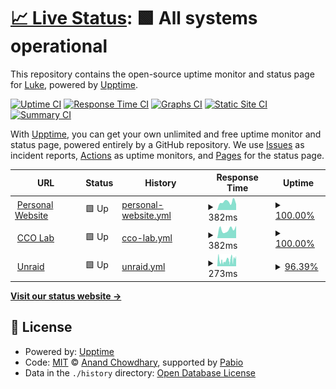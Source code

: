 # [📈 Live Status](https://lucolvin.github.io/Upptime): <!--live status--> **🟩 All systems operational**

This repository contains the open-source uptime monitor and status page for [Luke](www.lukecolvin.me), powered by [Upptime](https://github.com/upptime/upptime).

[![Uptime CI](https://github.com/lucolvin/Upptime/workflows/Uptime%20CI/badge.svg)](https://github.com/lucolvin/Upptime/actions?query=workflow%3A%22Uptime+CI%22)
[![Response Time CI](https://github.com/lucolvin/Upptime/workflows/Response%20Time%20CI/badge.svg)](https://github.com/lucolvin/Upptime/actions?query=workflow%3A%22Response+Time+CI%22)
[![Graphs CI](https://github.com/lucolvin/Upptime/workflows/Graphs%20CI/badge.svg)](https://github.com/lucolvin/Upptime/actions?query=workflow%3A%22Graphs+CI%22)
[![Static Site CI](https://github.com/lucolvin/Upptime/workflows/Static%20Site%20CI/badge.svg)](https://github.com/lucolvin/Upptime/actions?query=workflow%3A%22Static+Site+CI%22)
[![Summary CI](https://github.com/lucolvin/Upptime/workflows/Summary%20CI/badge.svg)](https://github.com/lucolvin/Upptime/actions?query=workflow%3A%22Summary+CI%22)

With [Upptime](https://upptime.js.org), you can get your own unlimited and free uptime monitor and status page, powered entirely by a GitHub repository. We use [Issues](https://github.com/lucolvin/Upptime/issues) as incident reports, [Actions](https://github.com/lucolvin/Upptime/actions) as uptime monitors, and [Pages](https://lucolvin.github.io/Upptime) for the status page.

<!--start: status pages-->
<!-- This summary is generated by Upptime (https://github.com/upptime/upptime) -->
<!-- Do not edit this manually, your changes will be overwritten -->
<!-- prettier-ignore -->
| URL | Status | History | Response Time | Uptime |
| --- | ------ | ------- | ------------- | ------ |
| <img alt="" src="https://icons.duckduckgo.com/ip3/www.lukecolvin.me.ico" height="13"> [Personal Website](https://www.lukecolvin.me) | 🟩 Up | [personal-website.yml](https://github.com/lucolvin/Upptime/commits/HEAD/history/personal-website.yml) | <details><summary><img alt="Response time graph" src="./graphs/personal-website/response-time-week.png" height="20"> 382ms</summary><br><a href="https://lucolvin.github.io/Upptime/history/personal-website"><img alt="Response time 320" src="https://img.shields.io/endpoint?url=https%3A%2F%2Fraw.githubusercontent.com%2Flucolvin%2FUpptime%2FHEAD%2Fapi%2Fpersonal-website%2Fresponse-time.json"></a><br><a href="https://lucolvin.github.io/Upptime/history/personal-website"><img alt="24-hour response time 378" src="https://img.shields.io/endpoint?url=https%3A%2F%2Fraw.githubusercontent.com%2Flucolvin%2FUpptime%2FHEAD%2Fapi%2Fpersonal-website%2Fresponse-time-day.json"></a><br><a href="https://lucolvin.github.io/Upptime/history/personal-website"><img alt="7-day response time 382" src="https://img.shields.io/endpoint?url=https%3A%2F%2Fraw.githubusercontent.com%2Flucolvin%2FUpptime%2FHEAD%2Fapi%2Fpersonal-website%2Fresponse-time-week.json"></a><br><a href="https://lucolvin.github.io/Upptime/history/personal-website"><img alt="30-day response time 320" src="https://img.shields.io/endpoint?url=https%3A%2F%2Fraw.githubusercontent.com%2Flucolvin%2FUpptime%2FHEAD%2Fapi%2Fpersonal-website%2Fresponse-time-month.json"></a><br><a href="https://lucolvin.github.io/Upptime/history/personal-website"><img alt="1-year response time 320" src="https://img.shields.io/endpoint?url=https%3A%2F%2Fraw.githubusercontent.com%2Flucolvin%2FUpptime%2FHEAD%2Fapi%2Fpersonal-website%2Fresponse-time-year.json"></a></details> | <details><summary><a href="https://lucolvin.github.io/Upptime/history/personal-website">100.00%</a></summary><a href="https://lucolvin.github.io/Upptime/history/personal-website"><img alt="All-time uptime 100.00%" src="https://img.shields.io/endpoint?url=https%3A%2F%2Fraw.githubusercontent.com%2Flucolvin%2FUpptime%2FHEAD%2Fapi%2Fpersonal-website%2Fuptime.json"></a><br><a href="https://lucolvin.github.io/Upptime/history/personal-website"><img alt="24-hour uptime 100.00%" src="https://img.shields.io/endpoint?url=https%3A%2F%2Fraw.githubusercontent.com%2Flucolvin%2FUpptime%2FHEAD%2Fapi%2Fpersonal-website%2Fuptime-day.json"></a><br><a href="https://lucolvin.github.io/Upptime/history/personal-website"><img alt="7-day uptime 100.00%" src="https://img.shields.io/endpoint?url=https%3A%2F%2Fraw.githubusercontent.com%2Flucolvin%2FUpptime%2FHEAD%2Fapi%2Fpersonal-website%2Fuptime-week.json"></a><br><a href="https://lucolvin.github.io/Upptime/history/personal-website"><img alt="30-day uptime 100.00%" src="https://img.shields.io/endpoint?url=https%3A%2F%2Fraw.githubusercontent.com%2Flucolvin%2FUpptime%2FHEAD%2Fapi%2Fpersonal-website%2Fuptime-month.json"></a><br><a href="https://lucolvin.github.io/Upptime/history/personal-website"><img alt="1-year uptime 100.00%" src="https://img.shields.io/endpoint?url=https%3A%2F%2Fraw.githubusercontent.com%2Flucolvin%2FUpptime%2FHEAD%2Fapi%2Fpersonal-website%2Fuptime-year.json"></a></details>
| <img alt="" src="https://icons.duckduckgo.com/ip3/lab.lukeslabs.xyz.ico" height="13"> [CCO Lab](https://lab.lukeslabs.xyz) | 🟩 Up | [cco-lab.yml](https://github.com/lucolvin/Upptime/commits/HEAD/history/cco-lab.yml) | <details><summary><img alt="Response time graph" src="./graphs/cco-lab/response-time-week.png" height="20"> 382ms</summary><br><a href="https://lucolvin.github.io/Upptime/history/cco-lab"><img alt="Response time 418" src="https://img.shields.io/endpoint?url=https%3A%2F%2Fraw.githubusercontent.com%2Flucolvin%2FUpptime%2FHEAD%2Fapi%2Fcco-lab%2Fresponse-time.json"></a><br><a href="https://lucolvin.github.io/Upptime/history/cco-lab"><img alt="24-hour response time 344" src="https://img.shields.io/endpoint?url=https%3A%2F%2Fraw.githubusercontent.com%2Flucolvin%2FUpptime%2FHEAD%2Fapi%2Fcco-lab%2Fresponse-time-day.json"></a><br><a href="https://lucolvin.github.io/Upptime/history/cco-lab"><img alt="7-day response time 382" src="https://img.shields.io/endpoint?url=https%3A%2F%2Fraw.githubusercontent.com%2Flucolvin%2FUpptime%2FHEAD%2Fapi%2Fcco-lab%2Fresponse-time-week.json"></a><br><a href="https://lucolvin.github.io/Upptime/history/cco-lab"><img alt="30-day response time 418" src="https://img.shields.io/endpoint?url=https%3A%2F%2Fraw.githubusercontent.com%2Flucolvin%2FUpptime%2FHEAD%2Fapi%2Fcco-lab%2Fresponse-time-month.json"></a><br><a href="https://lucolvin.github.io/Upptime/history/cco-lab"><img alt="1-year response time 418" src="https://img.shields.io/endpoint?url=https%3A%2F%2Fraw.githubusercontent.com%2Flucolvin%2FUpptime%2FHEAD%2Fapi%2Fcco-lab%2Fresponse-time-year.json"></a></details> | <details><summary><a href="https://lucolvin.github.io/Upptime/history/cco-lab">100.00%</a></summary><a href="https://lucolvin.github.io/Upptime/history/cco-lab"><img alt="All-time uptime 100.00%" src="https://img.shields.io/endpoint?url=https%3A%2F%2Fraw.githubusercontent.com%2Flucolvin%2FUpptime%2FHEAD%2Fapi%2Fcco-lab%2Fuptime.json"></a><br><a href="https://lucolvin.github.io/Upptime/history/cco-lab"><img alt="24-hour uptime 100.00%" src="https://img.shields.io/endpoint?url=https%3A%2F%2Fraw.githubusercontent.com%2Flucolvin%2FUpptime%2FHEAD%2Fapi%2Fcco-lab%2Fuptime-day.json"></a><br><a href="https://lucolvin.github.io/Upptime/history/cco-lab"><img alt="7-day uptime 100.00%" src="https://img.shields.io/endpoint?url=https%3A%2F%2Fraw.githubusercontent.com%2Flucolvin%2FUpptime%2FHEAD%2Fapi%2Fcco-lab%2Fuptime-week.json"></a><br><a href="https://lucolvin.github.io/Upptime/history/cco-lab"><img alt="30-day uptime 100.00%" src="https://img.shields.io/endpoint?url=https%3A%2F%2Fraw.githubusercontent.com%2Flucolvin%2FUpptime%2FHEAD%2Fapi%2Fcco-lab%2Fuptime-month.json"></a><br><a href="https://lucolvin.github.io/Upptime/history/cco-lab"><img alt="1-year uptime 100.00%" src="https://img.shields.io/endpoint?url=https%3A%2F%2Fraw.githubusercontent.com%2Flucolvin%2FUpptime%2FHEAD%2Fapi%2Fcco-lab%2Fuptime-year.json"></a></details>
| <img alt="" src="https://icons.duckduckgo.com/ip3/cyberlab.lukeslabs.xyz.ico" height="13"> [Unraid](https://cyberlab.lukeslabs.xyz) | 🟩 Up | [unraid.yml](https://github.com/lucolvin/Upptime/commits/HEAD/history/unraid.yml) | <details><summary><img alt="Response time graph" src="./graphs/unraid/response-time-week.png" height="20"> 273ms</summary><br><a href="https://lucolvin.github.io/Upptime/history/unraid"><img alt="Response time 239" src="https://img.shields.io/endpoint?url=https%3A%2F%2Fraw.githubusercontent.com%2Flucolvin%2FUpptime%2FHEAD%2Fapi%2Funraid%2Fresponse-time.json"></a><br><a href="https://lucolvin.github.io/Upptime/history/unraid"><img alt="24-hour response time 272" src="https://img.shields.io/endpoint?url=https%3A%2F%2Fraw.githubusercontent.com%2Flucolvin%2FUpptime%2FHEAD%2Fapi%2Funraid%2Fresponse-time-day.json"></a><br><a href="https://lucolvin.github.io/Upptime/history/unraid"><img alt="7-day response time 273" src="https://img.shields.io/endpoint?url=https%3A%2F%2Fraw.githubusercontent.com%2Flucolvin%2FUpptime%2FHEAD%2Fapi%2Funraid%2Fresponse-time-week.json"></a><br><a href="https://lucolvin.github.io/Upptime/history/unraid"><img alt="30-day response time 239" src="https://img.shields.io/endpoint?url=https%3A%2F%2Fraw.githubusercontent.com%2Flucolvin%2FUpptime%2FHEAD%2Fapi%2Funraid%2Fresponse-time-month.json"></a><br><a href="https://lucolvin.github.io/Upptime/history/unraid"><img alt="1-year response time 239" src="https://img.shields.io/endpoint?url=https%3A%2F%2Fraw.githubusercontent.com%2Flucolvin%2FUpptime%2FHEAD%2Fapi%2Funraid%2Fresponse-time-year.json"></a></details> | <details><summary><a href="https://lucolvin.github.io/Upptime/history/unraid">96.39%</a></summary><a href="https://lucolvin.github.io/Upptime/history/unraid"><img alt="All-time uptime 56.86%" src="https://img.shields.io/endpoint?url=https%3A%2F%2Fraw.githubusercontent.com%2Flucolvin%2FUpptime%2FHEAD%2Fapi%2Funraid%2Fuptime.json"></a><br><a href="https://lucolvin.github.io/Upptime/history/unraid"><img alt="24-hour uptime 91.08%" src="https://img.shields.io/endpoint?url=https%3A%2F%2Fraw.githubusercontent.com%2Flucolvin%2FUpptime%2FHEAD%2Fapi%2Funraid%2Fuptime-day.json"></a><br><a href="https://lucolvin.github.io/Upptime/history/unraid"><img alt="7-day uptime 96.39%" src="https://img.shields.io/endpoint?url=https%3A%2F%2Fraw.githubusercontent.com%2Flucolvin%2FUpptime%2FHEAD%2Fapi%2Funraid%2Fuptime-week.json"></a><br><a href="https://lucolvin.github.io/Upptime/history/unraid"><img alt="30-day uptime 56.86%" src="https://img.shields.io/endpoint?url=https%3A%2F%2Fraw.githubusercontent.com%2Flucolvin%2FUpptime%2FHEAD%2Fapi%2Funraid%2Fuptime-month.json"></a><br><a href="https://lucolvin.github.io/Upptime/history/unraid"><img alt="1-year uptime 56.86%" src="https://img.shields.io/endpoint?url=https%3A%2F%2Fraw.githubusercontent.com%2Flucolvin%2FUpptime%2FHEAD%2Fapi%2Funraid%2Fuptime-year.json"></a></details>

<!--end: status pages-->

[**Visit our status website →**](https://lucolvin.github.io/Upptime)

## 📄 License

- Powered by: [Upptime](https://github.com/upptime/upptime)
- Code: [MIT](./LICENSE) © [Anand Chowdhary](https://anandchowdhary.com), supported by [Pabio](https://pabio.com)
- Data in the `./history` directory: [Open Database License](https://opendatacommons.org/licenses/odbl/1-0/)

